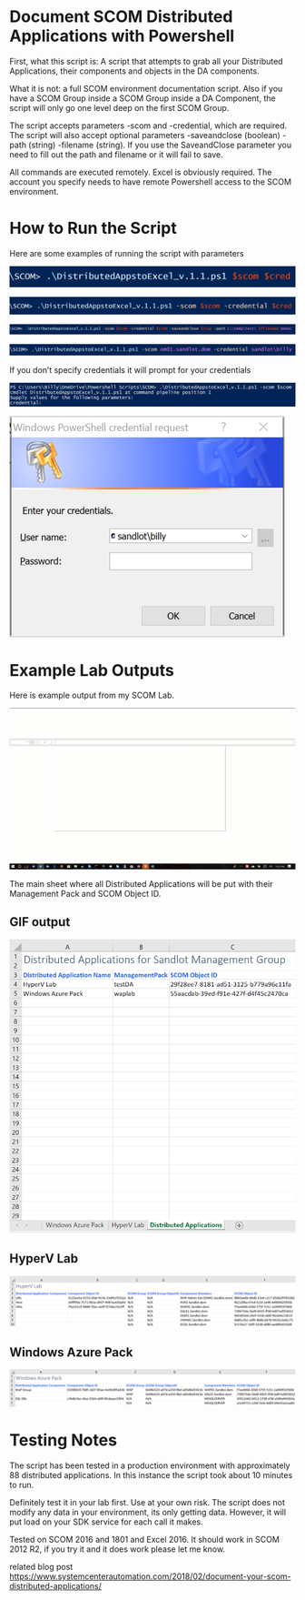 
# Document SCOM Distributed Applications with Powershell

First, what this script is: A script that attempts to grab all your Distributed Applications, their components and objects in the DA components.

What it is not: a full SCOM environment documentation script.
Also if you have a SCOM Group inside a SCOM Group inside a DA Component, the script will only go one level deep on the first SCOM Group.

The script accepts parameters -scom and -credential, which are required.
The script will also accept optional parameters -saveandclose (boolean) -path (string) -filename (string). If you use the SaveandClose parameter you need to fill out the path and filename or it will fail to save.

All commands are executed remotely. Excel is obviously required. The account you specify needs to have remote Powershell access to the SCOM environment.

# How to Run the Script

Here are some examples of running the script with parameters

![run script command](2018-08-27-11-02-30.png)

![run script command](2018-08-27-11-01-49.png)

![fun script command](2018-08-27-10-58-18.png)

![run script command](2018-08-27-11-00-51.png)

If you don’t specify credentials it will prompt for your credentials

![specify credentials](2018-08-27-11-03-40.png)

![credentials](2018-08-27-11-04-09.png)

# Example Lab Outputs

Here is example output from my SCOM Lab.

![gif output](2018-02-19_22-24-33.gif)

The main sheet where all Distributed Applications will be put with their Management Pack and SCOM Object ID.

## GIF output

![excel example](2018-08-27-11-05-13.png)

## HyperV Lab

![excel output](2018-08-27-11-06-02.png)

## Windows Azure Pack

![excel output](2018-08-27-11-06-41.png)

# Testing Notes

The script has been tested in a production environment with approximately 88 distributed applications. In this instance the script took about 10 minutes to run.

Definitely test it in your lab first. Use at your own risk. The script does not modify any data in your environment, its only getting data. However, it will put load on your SDK service for each call it makes.

Tested on SCOM 2016 and 1801 and Excel 2016. It should work in SCOM 2012 R2, if you try it and it does work please let me know.

related blog post <https://www.systemcenterautomation.com/2018/02/document-your-scom-distributed-applications/>
